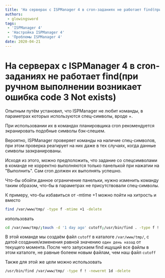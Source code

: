 ```yaml
---
title: 'На серверах с ISPManager 4 в cron-заданиях не работает find(при ручном выполнении возникает ошибка code 3 Not exists)'
authors: 
 - glowingsword
tags:
 - 'ISPManager 4'
 - 'Настройка ISPManager 4'
 - 'Проблемы ISPManager 4'
date: 2020-04-21
---
```


# На серверах с ISPManager 4 в cron-заданиях не работает find(при ручном выполнении возникает ошибка code 3 Not exists)

Опытным путём установил, что ISPManager не любит команды, в параметрах которых используются спец-символы, вроде +.

При использовании их в командах планировщика cron рекомендуется экранировать подобные символы бэк-слешем. 

Вероятно, ISPManager проверяет команды на наличие спец-символов, при этом проверка реагирует на них даже в тех случаях, когда данные символы заэкранированы. 

Исходя из этого, можно предположить, что задание со спецсимволами в команде не корректно выполняются только панелькой при
нажатии на "Выполнить". Сам cron должен их выполнять успешно.

Что-бы обойти данное ограничение панельки, нужно изменить команду таким образом, что-бы в параметрах не присутствовали спец-символы.

К примеру, что-бы избавиться от -mtime +1 можно пойти на хитрость и вместо 

``` bash
find /var/www/tmp/ -type f -mtime +1 -delete 
```

изпользовать

``` bash
cd /var/www/tmp/;touch -d '1 day ago' cutoff;/usr/bin/find . -type f ! -newer cutoff -delete
```

В этой команде мы создаём файл `cutoff` в каталоге `/var/www/tmp/`, с датой создания/изменения равной значению `один день назад` от текущего момента. После чего запускаем find ищущий все файлы в этом каталоге, не равные болеем новым файлам, чем наш файл `cutoff`

Также для этой же цели можно использовать 

``` bash
/usr/bin/find /var/www/tmp/ -type f ! -newermt 1d -delete
```


